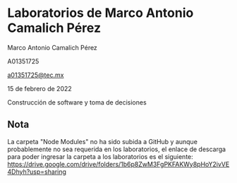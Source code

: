 # Laboratorios de Marco Antonio Camalich Pérez
Marco Antonio Camalich Pérez

A01351725

a01351725@tec.mx

15 de febrero de 2022

Construcción de software y toma de decisiones

## Nota 
La carpeta "Node Modules" no ha sido subida a GitHub y aunque probablemente no sea requerida en los laboratorios, el enlace de descarga para poder ingresar la carpeta a los laboratorios es el siguiente: https://drive.google.com/drive/folders/1b6p8ZwM3FgPKFAKWy8pHoY2ivVE4Dhyh?usp=sharing
